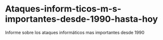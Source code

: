 # Ataques-inform-ticos-m-s-importantes-desde-1990-hasta-hoy
Informe sobre los ataques informáticos mas importantes desde 1990
